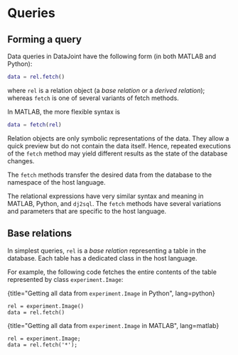 # Queries 

## Forming a query

Data queries in DataJoint have the following form (in both MATLAB and Python):

```matlab
data = rel.fetch()
```

where `rel` is a relation object (a *base relation* or a *derived relation*); whereas `fetch` is one of several variants of fetch methods.  

In MATLAB, the more flexible syntax is 

```matlab
data = fetch(rel)
```

Relation objects are only symbolic representations of the data.  They allow a quick preview but do not contain the data itself.  Hence, repeated executions of the `fetch` method may yield different results as the state of the database changes.

The `fetch` methods transfer the desired data from the database to the namespace of the host language.

The relational expressions have very similar syntax and meaning in MATLAB, Python, and `dj2sql`. The `fetch` methods have several variations and parameters that are specific to the host language.

## Base relations
In simplest queries, `rel` is a *base relation* representing a table in the database.  Each table has a dedicated class in the host language.

For example, the following code fetches the entire contents of the table represented by class `experiment.Image`:

{title="Getting all data from `experiment.Image` in Python", lang=python}
~~~~~~~~~
rel = experiment.Image()
data = rel.fetch()    
~~~~~~~~~

{title="Getting all data from `experiment.Image` in MATLAB", lang=matlab}
~~~~~~~~~
rel = experiment.Image;
data = rel.fetch('*');
~~~~~~~~~

